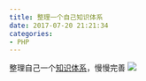 ```yaml
---
title: 整理一个自己知识体系
date: 2017-07-20 21:21:34
categories:
- PHP
---
```

整理自己一个[知识体系](https://github.com/a330202207/MySummary)，慢慢完善
![](http://olln3wpar.bkt.clouddn.com/image/MySummaryIMG_2846.JPG)
